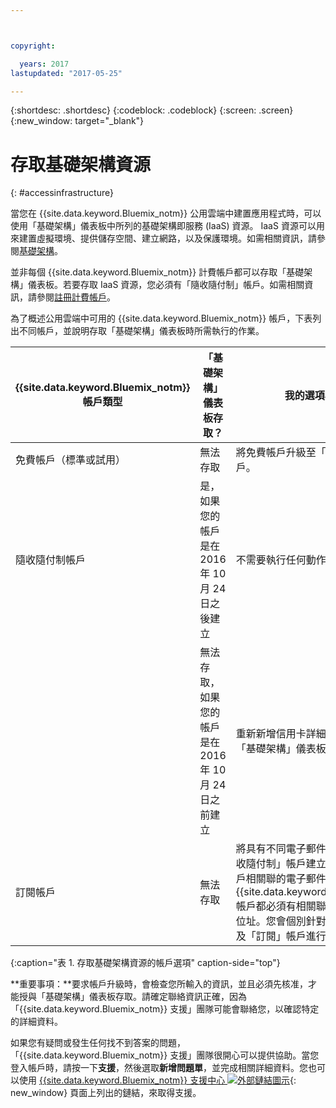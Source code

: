 ```yaml
---



copyright:

  years: 2017
lastupdated: "2017-05-25"

---
```


{:shortdesc: .shortdesc}
{:codeblock: .codeblock}
{:screen: .screen}
{:new_window: target="_blank"}

# 存取基礎架構資源
{: #accessinfrastructure}

當您在 {{site.data.keyword.Bluemix_notm}} 公用雲端中建置應用程式時，可以使用「基礎架構」儀表板中所列的基礎架構即服務 (IaaS) 資源。
IaaS 資源可以用來建置虛擬環境、提供儲存空間、建立網路，以及保護環境。如需相關資訊，請參閱[基礎架構](/docs/overview/whatisbluemix.html#bluemixoverviewinfrastructure)。 

並非每個 {{site.data.keyword.Bluemix_notm}} 計費帳戶都可以存取「基礎架構」儀表板。若要存取 IaaS 資源，您必須有「隨收隨付制」帳戶。如需相關資訊，請參閱[註冊計費帳戶](/docs/pricing/billable.html)。 

為了概述公用雲端中可用的 {{site.data.keyword.Bluemix_notm}} 帳戶，下表列出不同帳戶，並說明存取「基礎架構」儀表板時所需執行的作業。 

|{{site.data.keyword.Bluemix_notm}} 帳戶類型 |	「基礎架構」儀表板存取？ |	我的選項為何？ |
|------------------|-----------------------|---------------|
|免費帳戶（標準或試用） |	無法存取 |	將免費帳戶升級至「隨收隨付制」帳戶。 |
|隨收隨付制帳戶 | 是，如果您的帳戶是在 2016 年 10 月 24 日之後建立 | 不需要執行任何動作。 | 
| | 無法存取，如果您的帳戶是在 2016 年 10 月 24 日之前建立 | 重新新增信用卡詳細資料，以存取「基礎架構」儀表板。 |
|訂閱帳戶 |	無法存取 |	將具有不同電子郵件位址的個別「隨收隨付制」帳戶建立到與「訂閱」帳戶相關聯的電子郵件位址。每一個 {{site.data.keyword.Bluemix_notm}} 帳戶都必須有相關聯的唯一電子郵件位址。您會個別針對「隨收隨付制」及「訂閱」帳戶進行付款。 |
{:caption="表 1. 存取基礎架構資源的帳戶選項" caption-side="top"}

**重要事項：**要求帳戶升級時，會檢查您所輸入的資訊，並且必須先核准，才能授與「基礎架構」儀表板存取。請確定聯絡資訊正確，因為「{{site.data.keyword.Bluemix_notm}} 支援」團隊可能會聯絡您，以確認特定的詳細資料。    

如果您有疑問或發生任何找不到答案的問題，「{{site.data.keyword.Bluemix_notm}} 支援」團隊很開心可以提供協助。當您登入帳戶時，請按一下**支援**，然後選取**新增問題單**，並完成相關詳細資料。您也可以使用 [{{site.data.keyword.Bluemix_notm}} 支援中心 ![外部鏈結圖示](../icons/launch-glyph.svg)](http://ibm.biz/bluemixsupport){: new_window} 頁面上列出的鏈結，來取得支援。
